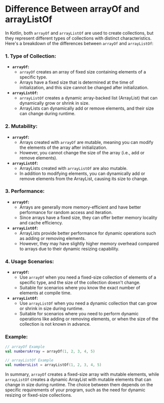 # Difference Between arrayOf and arrayListOf
In Kotlin, both `arrayOf` and `arrayListOf` are used to create collections, but they represent different types of collections with distinct characteristics. Here's a breakdown of the differences between `arrayOf` and `arrayListOf`:

### 1. Type of Collection:
- **`arrayOf`:**
    - `arrayOf` creates an array of fixed size containing elements of a specific type.
    - Arrays have a fixed size that is determined at the time of initialization, and this size cannot be changed after initialization.
- **`arrayListOf`:**
    - `arrayListOf` creates a dynamic array-backed list (ArrayList) that can dynamically grow or shrink in size.
    - ArrayLists can dynamically add or remove elements, and their size can change during runtime.

### 2. Mutability:
- **`arrayOf`:**
    - Arrays created with `arrayOf` are mutable, meaning you can modify the elements of the array after initialization.
    - However, you cannot change the size of the array (i.e., add or remove elements).
- **`arrayListOf`:**
    - ArrayLists created with `arrayListOf` are also mutable.
    - In addition to modifying elements, you can dynamically add or remove elements from the ArrayList, causing its size to change.

### 3. Performance:
- **`arrayOf`:**
    - Arrays are generally more memory-efficient and have better performance for random access and iteration.
    - Since arrays have a fixed size, they can offer better memory locality and cache efficiency.
- **`arrayListOf`:**
    - ArrayLists provide better performance for dynamic operations such as adding or removing elements.
    - However, they may have slightly higher memory overhead compared to arrays due to their dynamic resizing capability.

### 4. Usage Scenarios:
- **`arrayOf`:**
    - Use `arrayOf` when you need a fixed-size collection of elements of a specific type, and the size of the collection doesn't change.
    - Suitable for scenarios where you know the exact number of elements at compile time.
- **`arrayListOf`:**
    - Use `arrayListOf` when you need a dynamic collection that can grow or shrink in size during runtime.
    - Suitable for scenarios where you need to perform dynamic operations like adding or removing elements, or when the size of the collection is not known in advance.
### Example:
```kotlin
// arrayOf Example
val numbersArray = arrayOf(1, 2, 3, 4, 5)

// arrayListOf Example
val numbersList = arrayListOf(1, 2, 3, 4, 5)
```

In summary, `arrayOf` creates a fixed-size array with mutable elements, while `arrayListOf` creates a dynamic ArrayList with mutable elements that can change in size during runtime. The choice between them depends on the specific requirements of your program, such as the need for dynamic resizing or fixed-size collections.
